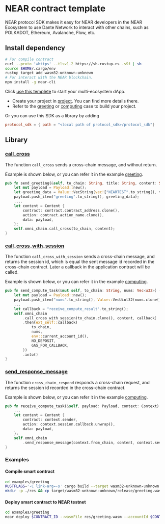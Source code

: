 # NEAR contract template

NEAR protocol SDK makes it easy for NEAR developers in the NEAR Ecosystem to use Dante Network to interact with other chains, such as POLKADOT, Ethereum, Avalanche, Flow, etc.


## Install dependency

```sh
# For compile contract
curl --proto '=https' --tlsv1.2 https://sh.rustup.rs -sSf | sh
source $HOME/.cargo/env
rustup target add wasm32-unknown-unknown
# For interact with the NEAR blockchain.
npm install -g near-cli
```

Click [use this templete](https://github.com/dantenetwork/near-contract-template/generate) to start your multi-ecosystem dApp.

* Create your project in [project](./project). You can find more details there.
* Refer to the [greeting](https://github.com/dantenetwork/near-contract-template/tree/main/contracts/greeting) or [computing](https://github.com/dantenetwork/near-contract-template/tree/main/contracts/computing) case to build your project.

Or you  can use this SDK as a library by adding

```toml
protocol_sdk = { path = "<local path of protocol_sdk>/protocol_sdk"}
```

## Library

### [call_cross](https://github.com/dantenetwork/near-contract-template/blob/develop/protocol_sdk/src/core_impl.rs#L61)

The function `call_cross` sends a cross-chain message, and without return.

Example is shown below, or you can refer it in the example [greeting](https://github.com/dantenetwork/near-contract-template/blob/develop/examples/greeting/src/lib.rs#L52).

```rust
pub fn send_greeting(&self, to_chain: String, title: String, content: String, date: String) {
    let mut payload = Payload::new();
    let greeting_data = Value::VecString(vec!["NEARTEST".to_string(), title, content, date]);
    payload.push_item("greeting".to_string(), greeting_data);
    ....
    let content = Content {
        contract: contract.contract_address.clone(),
        action: contract.action_name.clone(),
        data: payload,
    };
    self.omni_chain.call_cross(to_chain, content);
}
```

### [call_cross_with_session](https://github.com/dantenetwork/near-contract-template/blob/develop/protocol_sdk/src/core_impl.rs#L65)

The function `call_cross_with_session` sends a cross-chain message, and returns the session id, which is equal the sent message id recorded in the cross-chain contract. Later a callback in the application contract will be called.

Example is shown below, or you can refer it in the example [computing](https://github.com/dantenetwork/near-contract-template/blob/develop/examples/computing/src/lib.rs#L55).

```rust
pub fn send_compute_task(&mut self, to_chain: String, nums: Vec<u32>) -> PromiseOrValue<u64> {
    let mut payload = Payload::new();
    payload.push_item("nums".to_string(), Value::VecUint32(nums.clone()));
    ...
    let callback = "receive_compute_result".to_string();
    self.omni_chain
        .call_cross_with_session(to_chain.clone(), content, callback)
        .then(ext_self::callback(
            to_chain,
            nums,
            env::current_account_id(),
            NO_DEPOSIT,
            GAS_FOR_CALLBACK,
        ))
        .into()
}
```

### [send_response_message](https://github.com/dantenetwork/near-contract-template/blob/develop/protocol_sdk/src/core_impl.rs#L81)

The function `cross_chain_respond` responds a cross-chain request, and returns the session id recorded in the cross-chain contract.

Example is shown below, or you can refer it in the example [computing](https://github.com/dantenetwork/near-contract-template/blob/develop/examples/computing/src/lib.rs#L85).

```rust
pub fn receive_compute_task(&self, payload: Payload, context: Context) {
    ...
    let content = Content {
        contract: context.sender,
        action: context.session.callback.unwrap(),
        data: payload,
    };
    self.omni_chain
        .send_response_message(context.from_chain, content, context.session.id);
}
```
### Examples
#### Compile smart contract

```sh
cd examples/greeting
RUSTFLAGS='-C link-arg=-s' cargo build --target wasm32-unknown-unknown --release
mkdir -p ./res && cp target/wasm32-unknown-unknown/release/greeting.wasm ./res/
```

#### Deploy smart contract to NEAR testnet

```sh
cd examples/greeting
near deploy $CONTRACT_ID --wasmFile res/greeting.wasm --accountId $CONTRACT_ID
```

